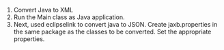 1. Convert Java to XML
2. Run the Main class as Java application.
3. Next, used eclipselink to convert java to JSON.
	Create jaxb.properties in the same package as the classes to be converted. Set the appropriate properties.
